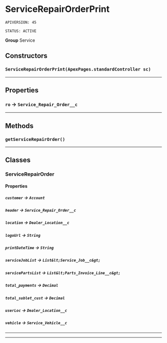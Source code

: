 # ServiceRepairOrderPrint

`APIVERSION: 45`

`STATUS: ACTIVE`

**Group** Service

## Constructors
### `ServiceRepairOrderPrint(ApexPages.standardController sc)`
---
## Properties

### `ro` → `Service_Repair_Order__c`


---
## Methods
### `getServiceRepairOrder()`
---
## Classes
### ServiceRepairOrder
#### Properties

##### `customer` → `Account`


##### `header` → `Service_Repair_Order__c`


##### `location` → `Dealer_Location__c`


##### `logoUrl` → `String`


##### `printDateTime` → `String`


##### `serviceJobList` → `List&lt;Service_Job__c&gt;`


##### `servicePartsList` → `List&lt;Parts_Invoice_Line__c&gt;`


##### `total_payments` → `Decimal`


##### `total_sublet_cust` → `Decimal`


##### `userLoc` → `Dealer_Location__c`


##### `vehicle` → `Service_Vehicle__c`


---

---
